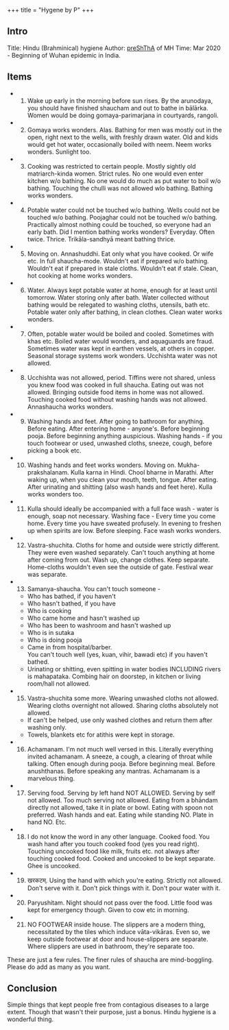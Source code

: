 +++
title = "Hygene by P"
+++

## Intro 
Title: Hindu (Brahminical) hygiene
Author: [preShThA](https://twitter.com/jagadakka/status/1239420389257703426) of MH
Time: Mar 2020 - Beginning of Wuhan epidemic in India. 

## Items 
- 1. Wake up early in the morning before sun rises. By the arunodaya, you should have finished shaucham and out to bathe in bālārka. Women would be doing gomaya-parimarjana in courtyards, rangoli. 
- 2. Gomaya works wonders. Alas. Bathing for men was mostly out in the open, right next to the wells, with freshly drawn water. Old and kids would get hot water, occasionally boiled with neem. Neem works wonders. Sunlight too. 
- 3. Cooking was restricted to certain people. Mostly sightly old matriarch-kinda women. Strict rules. No one would even enter kitchen w/o bathing. No one would do much as put water to boil w/o bathing. Touching the chulli was not allowed wlo bathing. Bathing works wonders. 
- 4. Potable water could not be touched w/o bathing. Wells could not be touched w/o bathing. Poojaghar could not be touched w/o bathing. Practically almost nothing could be touched, so everyone had an early bath. Did I mention bathing works wonders? Everyday. Often twice. Thrice. Trikāla-sandhyā meant bathing thrice.
- 5. Moving on. Annashuddhi. Eat only what you have cooked. Or wife etc. In full shaucha-mode. Wouldn't eat if prepared w/o bathing. Wouldn't eat if prepared in stale cloths. Wouldn't eat if stale. Clean, hot cooking at home works wonders. 
- 6. Water. Always kept potable water at home, enough for at least until tomorrow. Water storing only after bath. Water collected without bathing would be relegated to washing cloths, utensils, bath etc. Potable water only after bathing, in clean clothes. Clean water works wonders. 
- 7. Often, potable water would be boiled and cooled. Sometimes with khas etc. Boiled water would wonders, and aquaguards are fraud. Sometimes water was kept in earthen vessels, at others in copper. Seasonal storage systems work wonders. Ucchishta water was not allowed. 
- 8. Ucchishta was not allowed, period. Tiffins were not shared, unless you knew food was cooked in full shaucha. Eating out was not allowed. Bringing outside food items in home was not allowed. Touching cooked food without washing hands was not allowed. Annashaucha works wonders. 
- 9. Washing hands and feet. After going to bathroom for anything. Before eating. After entering home - anyone's. Before beginning pooja. Before beginning anything auspicious. Washing hands - if you touch footwear or used, unwashed cloths, sneeze, cough, before picking a book etc. 
- 10. Washing hands and feet works wonders. Moving on. Mukha-prakshalanam. Kulla karna in Hindi. Chool bharne in Marathi. After waking up, when you clean your mouth, teeth, tongue. After eating. After urinating and shitting (also wash hands and feet here). Kulla works wonders too. 
- 11. Kulla should ideally be accompanied with a full face wash - water is enough, soap not necessary. Washing face - Every time you come home. Every time you have sweated profusely. In evening to freshen up when spirits are low. Before sleeping. Face wash works wonders. 
- 12. Vastra-shuchita. Cloths for home and outside were strictly different. They were even washed separately. Can't touch anything at home after coming from out. Wash up, change clothes. Keep separate. Home-cloths wouldn't even see the outside of gate. Festival wear was separate. 
- 13. Samanya-shaucha. You can't touch someone -  
  - Who has bathed, if you haven't
  - Who hasn't bathed, if you have
  - Who is cooking
  - Who came home and hasn't washed up
  - Who has been to washroom and hasn't washed up
  - Who is in sutaka
  - Who is doing pooja
  - Came in from hospital/barber.  
  You can't touch well (yes, kuan, vihir, bawadi etc) if you haven't bathed. 
  - Urinating or shitting, even spitting in water bodies INCLUDING rivers is mahapataka. Combing hair on doorstep, in kitchen or living room/hall not allowed. 
- 15. Vastra-shuchita some more. Wearing unwashed cloths not allowed. Wearing cloths overnight not allowed. Sharing cloths absolutely not allowed. 
  - If can't be helped, use only washed clothes and return them after washing only. 
  - Towels, blankets etc for atithis were kept in storage. 
- 16. Achamanam. I'm not much well versed in this. Literally everything invited achamanam. A sneeze, a cough, a clearing of throat while talking. Often enough during pooja. Before beginning meal. Before anushthanas. Before speaking any mantras. Achamanam is a marvelous thing. 
- 17. Serving food. Serving by left hand NOT ALLOWED. Serving by self not allowed. Too much serving not allowed. Eating from a bhāndam directly not allowed, take it in plate or bowl. Eating with spoon not preferred. Wash hands and eat. Eating while standing NO. Plate in hand NO. Etc.
- 18. I do not know the word in any other language. Cooked food. You wash hand after you touch cooked food (yes you read right). Touching uncooked food like milk, fruits etc. not always after touching cooked food. Cooked and uncooked to be kept separate. Ghee is uncooked. 
- 19. खरकटम्. Using the hand with which you're eating. Strictly not allowed. Don't serve with it. Don't pick things with it. Don't pour water with it. 
- 20. Paryushitam. Night should not pass over the food. Little food was kept for emergency though. Given to cow etc in morning. 
- 21. NO FOOTWEAR inside house. The slippers are a modern thing, necessitated by the tiles which induce vāta-vikāras. Even so, we keep outside footwear at door and house-slippers are separate. Where slippers are used in bathroom, they're separate too.

These are just a few rules. The finer rules of shaucha are mind-boggling. Please do add as many as you want. 

## Conclusion
Simple things that kept people free from contagious diseases to a large extent. Though that wasn't their purpose, just a bonus. Hindu hygiene is a wonderful thing. 
